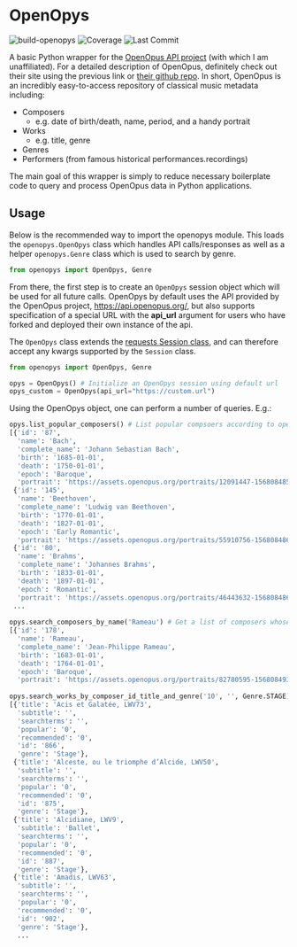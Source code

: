 # OpenOpys
![build-openopys](https://github.com/wcarter609/OpenOpys/workflows/build-openopys/badge.svg?branch=master&event=push)
![Coverage](https://img.shields.io/codecov/c/gh/wcarter609/OpenOpys)
![Last Commit](https://img.shields.io/github/last-commit/wcarter609/OpenOpys)

A basic Python wrapper for the [OpenOpus API project](https://openopus.org/) (with which I am unaffiliated). For a detailed description of OpenOpus, definitely check
out their site using the previous link or [their github repo](https://github.com/openopus-org/openopus_api). In short, OpenOpus is an incredibly easy-to-access repository of classical music metadata including:
  * Composers
    - e.g. date of birth/death, name, period, and a handy portrait
  * Works
    - e.g. title, genre
  * Genres
  * Performers (from famous historical performances.recordings)

The main goal of this wrapper is simply to reduce necessary boilerplate code to query and process OpenOpus data in Python applications.

## Usage
Below is the recommended way to import the openopys module. This loads the `openopys.OpenOpys` class which handles API calls/responses as well as a
helper `openopys.Genre` class which is used to search by genre.
```python
from openopys import OpenOpys, Genre
```
From there, the first step is to create an `OpenOpys` session object which will be used for all future calls. OpenOpys by default uses the API provided
by the OpenOpus project, https://api.openopus.org/, but also supports specification of a special URL with the __api_url__ argument for users
who have forked and deployed their own instance of the api.

The `OpenOpys` class extends the [requests Session class](https://requests.readthedocs.io/en/master/api/#request-sessions), and can therefore accept any 
kwargs supported by the `Session` class.

```python
from openopys import OpenOpys, Genre

opys = OpenOpys() # Initialize an OpenOpys session using default url
opys_custom = OpenOpys(api_url="https://custom.url")

```

Using the OpenOpys object, one can perform a number of queries. E.g.:
```python
opys.list_popular_composers() # List popular compsoers according to openopus database
[{'id': '87',
  'name': 'Bach',
  'complete_name': 'Johann Sebastian Bach',
  'birth': '1685-01-01',
  'death': '1750-01-01',
  'epoch': 'Baroque',
  'portrait': 'https://assets.openopus.org/portraits/12091447-1568084857.jpg'},
 {'id': '145',
  'name': 'Beethoven',
  'complete_name': 'Ludwig van Beethoven',
  'birth': '1770-01-01',
  'death': '1827-01-01',
  'epoch': 'Early Romantic',
  'portrait': 'https://assets.openopus.org/portraits/55910756-1568084860.jpg'},
 {'id': '80',
  'name': 'Brahms',
  'complete_name': 'Johannes Brahms',
  'birth': '1833-01-01',
  'death': '1897-01-01',
  'epoch': 'Romantic',
  'portrait': 'https://assets.openopus.org/portraits/46443632-1568084867.jpg'},
 ...
 
opys.search_composers_by_name('Rameau') # Get a list of composers whose name matches search string
[{'id': '178',
  'name': 'Rameau',
  'complete_name': 'Jean-Philippe Rameau',
  'birth': '1683-01-01',
  'death': '1764-01-01',
  'epoch': 'Baroque',
  'portrait': 'https://assets.openopus.org/portraits/82780595-1568084937.jpg'}]
  
opys.search_works_by_composer_id_title_and_genre('10', '', Genre.STAGE) # Get a list of stage works by Lully (composer id = 10)
[{'title': 'Acis et Galatée, LWV73',
  'subtitle': '',
  'searchterms': '',
  'popular': '0',
  'recommended': '0',
  'id': '866',
  'genre': 'Stage'},
 {'title': 'Alceste, ou le triomphe d’Alcide, LWV50',
  'subtitle': '',
  'searchterms': '',
  'popular': '0',
  'recommended': '0',
  'id': '875',
  'genre': 'Stage'},
 {'title': 'Alcidiane, LWV9',
  'subtitle': 'Ballet',
  'searchterms': '',
  'popular': '0',
  'recommended': '0',
  'id': '887',
  'genre': 'Stage'},
 {'title': 'Amadis, LWV63',
  'subtitle': '',
  'searchterms': '',
  'popular': '0',
  'recommended': '0',
  'id': '902',
  'genre': 'Stage'},
  ...

```

